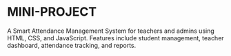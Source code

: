 # MINI-PROJECT
A Smart Attendance Management System for teachers and admins using HTML, CSS, and JavaScript. Features include student management, teacher dashboard, attendance tracking, and reports.
